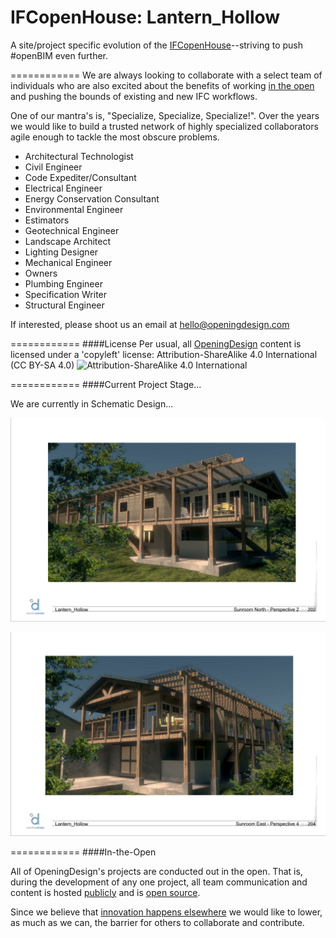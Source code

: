 IFCopenHouse: Lantern_Hollow
============

A site/project specific evolution of the [IFCopenHouse](http://blog.ifcopenshell.org/2012/11/say-hi-to-ifcopenhouse.html)--striving to push #openBIM even further.

============
We are always looking to collaborate with a select team of individuals who are also excited about the benefits of working  <a href="#in-the-open">in the open</a> and pushing the bounds of existing and new IFC workflows.

One of our mantra's is, "Specialize, Specialize, Specialize!".  Over the years we would like to build a trusted network of highly specialized collaborators agile enough to tackle the most obscure problems.

* Architectural Technologist
* Civil Engineer
* Code Expediter/Consultant
* Electrical Engineer
* Energy Conservation Consultant
* Environmental Engineer
* Estimators
* Geotechnical Engineer
* Landscape Architect
* Lighting Designer
* Mechanical Engineer
* Owners
* Plumbing Engineer
* Specification Writer
* Structural Engineer

If interested, please shoot us an email at <a href="mailto:hello@openingdesign.com">hello@openingdesign.com</a>

============
####License
Per usual, all [OpeningDesign](http://openingdesign.com) content is licensed under a 'copyleft' license: 
Attribution-ShareAlike 4.0 International (CC BY-SA 4.0)
![Attribution-ShareAlike 4.0 International](http://i.creativecommons.org/l/by-sa/3.0/88x31.png)

============
####Current Project Stage...

We are currently in Schematic Design...

![](https://raw.githubusercontent.com/OpeningDesign/IFCopenHouse_Lantern_Hollow/5e04d0338220e906ccc4715e8c363a8fd38db2c8/Out/20140812-%20schematic%20design%20meeting/Scheme%20-%20Sunroom%20North%20Page%20005.png)

![](https://raw.githubusercontent.com/OpeningDesign/IFCopenHouse_Lantern_Hollow/5e04d0338220e906ccc4715e8c363a8fd38db2c8/Out/20140812-%20schematic%20design%20meeting/Scheme%20-%20Sunroom%20East%20Page%20007.png)

============
####In-the-Open

All of OpeningDesign's projects are conducted out in the open.  That is, during the development of any one project, all team communication and content is hosted [publicly](https://github.com/OpeningDesign) and is <a href="#license">open source</a>.

Since we believe that [innovation happens elsewhere](https://www.google.com/search?sourceid=chrome-psyapi2&rlz=1C1CHFX_enUS591US591&ion=1&espv=&ie=UTF-8&q=innovation%20happens%20elsewhere) we would like to lower, as much as we can, the barrier for others to collaborate and contribute.


 
 


